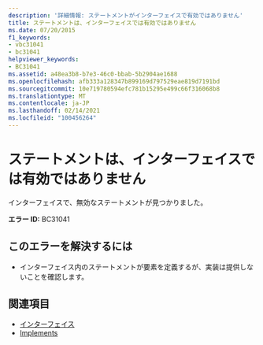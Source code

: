```yaml
---
description: '詳細情報: ステートメントがインターフェイスで有効ではありません'
title: ステートメントは、インターフェイスでは有効ではありません
ms.date: 07/20/2015
f1_keywords:
- vbc31041
- bc31041
helpviewer_keywords:
- BC31041
ms.assetid: a48ea3b8-b7e3-46c0-bbab-5b2904ae1688
ms.openlocfilehash: afb333a128347b899169d797529eae819d7191bd
ms.sourcegitcommit: 10e719780594efc781b15295e499c66f316068b8
ms.translationtype: MT
ms.contentlocale: ja-JP
ms.lasthandoff: 02/14/2021
ms.locfileid: "100456264"
---
```

# <a name="statement-is-not-valid-in-an-interface"></a>ステートメントは、インターフェイスでは有効ではありません

インターフェイスで、無効なステートメントが見つかりました。  
  
 **エラー ID:** BC31041  
  
## <a name="to-correct-this-error"></a>このエラーを解決するには  
  
- インターフェイス内のステートメントが要素を定義するが、実装は提供しないことを確認します。  
  
## <a name="see-also"></a>関連項目

- [インターフェイス](../programming-guide/language-features/interfaces/index.md)
- [Implements](../language-reference/statements/implements-clause.md)
